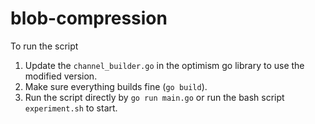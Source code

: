 # blob-compression

To run the script
1. Update the `channel_builder.go` in the optimism go library to use the modified version.
2. Make sure everything builds fine (`go build`).
3. Run the script directly by `go run main.go` or run the bash script `experiment.sh` to start.
